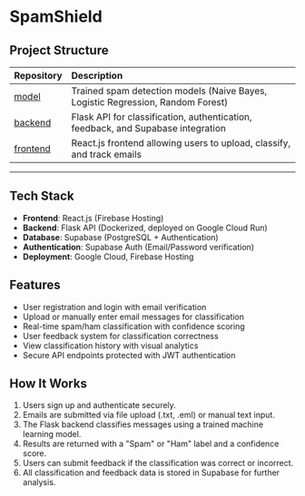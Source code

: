 # SpamShield

## Project Structure

| Repository | Description |
|:---|:---|
| [model](https://github.com/g00405662FYP/SpamShield-Model) | Trained spam detection models (Naive Bayes, Logistic Regression, Random Forest) |
| [backend](https://github.com/g00405662FYP/SpamShield-Backend) | Flask API for classification, authentication, feedback, and Supabase integration |
| [frontend](https://github.com/g00405662FYP/SpamShield-Frontend) | React.js frontend allowing users to upload, classify, and track emails |

---

## Tech Stack

- **Frontend**: React.js (Firebase Hosting)
- **Backend**: Flask API (Dockerized, deployed on Google Cloud Run)
- **Database**: Supabase (PostgreSQL + Authentication)
- **Authentication**: Supabase Auth (Email/Password verification)
- **Deployment**: Google Cloud, Firebase Hosting

## Features

- User registration and login with email verification
- Upload or manually enter email messages for classification
- Real-time spam/ham classification with confidence scoring
- User feedback system for classification correctness
- View classification history with visual analytics
- Secure API endpoints protected with JWT authentication

## How It Works

1. Users sign up and authenticate securely.
2. Emails are submitted via file upload (.txt, .eml) or manual text input.
3. The Flask backend classifies messages using a trained machine learning model.
4. Results are returned with a "Spam" or "Ham" label and a confidence score.
5. Users can submit feedback if the classification was correct or incorrect.
6. All classification and feedback data is stored in Supabase for further analysis.
